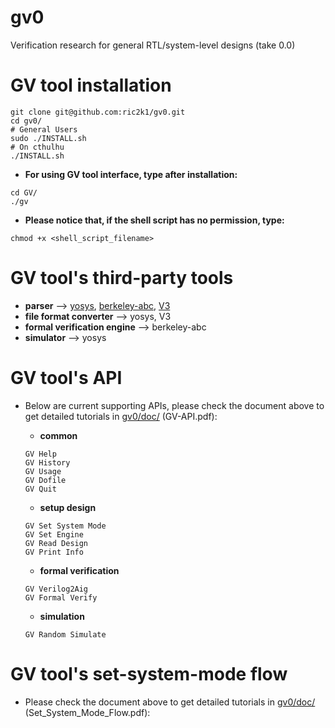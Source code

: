 # gv0
Verification research for general RTL/system-level designs (take 0.0)

# GV tool installation
```json=
git clone git@github.com:ric2k1/gv0.git
cd gv0/
# General Users
sudo ./INSTALL.sh 
# On cthulhu
./INSTALL.sh
```

- **For using GV tool interface, type after installation:**
```json=
cd GV/
./gv
```

- **Please notice that, if the shell script has no permission, type:**
```json=
chmod +x <shell_script_filename>
```

# GV tool's third-party tools
- **parser** --> [yosys](https://github.com/YosysHQ/yosys), [berkeley-abc](https://github.com/berkeley-abc/abc), [V3](https://github.com/chengyinwu/V3)
- **file format converter** --> yosys, V3
- **formal verification engine** --> berkeley-abc 
- **simulator** --> yosys

# GV tool's API 
- Below are current supporting APIs, please check the document above to get detailed tutorials in [gv0/doc/](https://github.com/ric2k1/gv0/tree/main/doc) (GV-API.pdf): 
    - **common** 
    ```json=
    GV Help
    GV History 
    GV Usage
    GV Dofile
    GV Quit
    ```
    
    - **setup design** 
    ```json=
    GV Set System Mode
    GV Set Engine
    GV Read Design
    GV Print Info
    ```

    - **formal verification**
    ```json=
    GV Verilog2Aig
    GV Formal Verify
    ```

    - **simulation**
    ```json=
    GV Random Simulate
    ```

# GV tool's set-system-mode flow
- Please check the document above to get detailed tutorials in [gv0/doc/](https://github.com/ric2k1/gv0/tree/main/doc) (Set_System_Mode_Flow.pdf):
